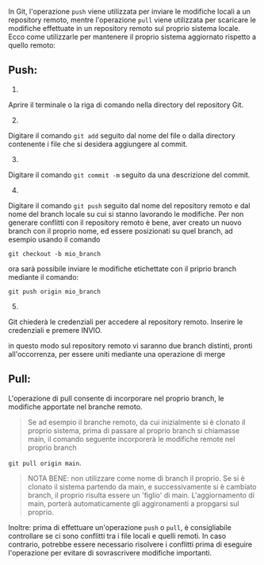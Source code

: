 
In Git, l'operazione `push` viene utilizzata per inviare le modifiche locali a un repository remoto, mentre l'operazione `pull` viene utilizzata per scaricare le modifiche effettuate in un repository remoto sul proprio sistema locale. Ecco come utilizzarle per mantenere il proprio sistema aggiornato rispetto a quello remoto:

## Push:

1. 
Aprire il terminale o la riga di comando nella directory del repository Git.

2. 
Digitare il comando `git add` seguito dal nome del file o dalla directory contenente i file che si desidera aggiungere al commit.

3. 
Digitare il comando `git commit -m` seguito da una descrizione del commit.

4. 
Digitare il comando `git push` seguito dal nome del repository remoto e dal nome del branch locale su cui si stanno lavorando le modifiche. 
Per non generare conflitti con il repository remoto è bene, aver creato un nuovo branch con il proprio nome, ed essere posizionati su quel branch, ad esempio usando il comando

	git checkout -b mio_branch

ora sarà possibile inviare le modifiche etichettate con il priprio branch mediante il comando:

	git push origin mio_branch

5. 
Git chiederà le credenziali per accedere al repository remoto. Inserire le credenziali e premere INVIO.

in questo modo sul repository remoto vi saranno due branch distinti, pronti all'occorrenza, per essere uniti mediante una operazione di merge

## Pull:

L'operazione di pull consente di incorporare nel proprio branch, le modifiche apportate nel branche remoto.

>Se ad esempio il branche remoto, da cui inizialmente si è clonato il proprio sistema, prima di passare al proprio branch si chiamasse main, il comando seguente incorporerà le modifiche remote nel proprio branch

`git pull origin main`.

>NOTA BENE: 
 non utilizzare come nome di branch il proprio. Se si è clonato il sistema partendo da main, e successivamente si è cambiato branch, il proprio risulta essere un 'figlio' di main.
 L'aggiornamento di main, porterà automaticamente gli aggironamenti a propgarsi sul proprio.

Inoltre:
prima di effettuare un'operazione `push` o `pull`, è consigliabile controllare se ci sono conflitti tra i file locali e quelli remoti. In caso contrario, potrebbe essere necessario risolvere i conflitti prima di eseguire l'operazione per evitare di sovrascrivere modifiche importanti.